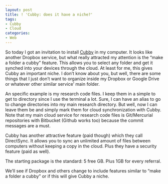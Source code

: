 ```yaml
---
layout: post
title: ! 'Cubby: does it have a niche?'
tags:
- Cubby
- Cloud
categories:
- Web
---
```

<p>So today I got an invitation to install <a href="http://www.cubby.com">Cubby</a> in my computer. It looks like another Dropbox service, but what really attracted my attention is the &#8220;make a folder a cubby&#8221; feature. This allows you to select any folder and get it synched into your devices through the cloud. At least for me, this gives Cubby an important niche. I don&#8217;t know about you, but well, there are some things that I just don&#8217;t want to organize inside my Dropbox or Google Drive or whatever other similar service&#8217; main folder. </p>
<p>An specific example is my research code files. I keep them in a simple to get to directory since I use the terminal a lot. Sure, I can have an alias to go to change directories into my main research directory. But well, now I can leave them be and simply mark them for cloud synchronization with Cubby. Note that my main cloud service for research code files is Git/Mercurial repositories with Bitbucket (Github works too) because the commit messages are a must.</p>
<p>Cubby has another attractive feature (paid though) which they call DirectSync. It allows you to sync an unlimited amount of files between computers without keeping a copy in the cloud. Plus they have a security feature (paid as well).</p>
<p>The starting package is the standard: 5 free GB. Plus 1GB for every referral.</p>
<p>We&#8217;ll see if Dropbox and others change to include features similar to &#8220;make a folder a cubby&#8221; or if this will give Cubby a niche.</p>
